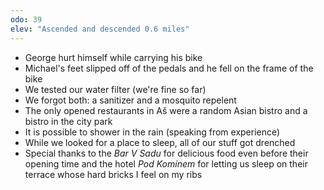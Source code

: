 ```yaml
---
odo: 39
elev: "Ascended and descended 0.6 miles"
---
```


- George hurt himself while carrying his bike
- Michael's feet slipped off of the pedals and he fell on the frame of the bike
- We tested our water filter (we're fine so far)
- We forgot both: a sanitizer and a mosquito repelent
- The only opened restaurants in Aš were a random Asian bistro and a bistro in the city park
- It is possible to shower in the rain (speaking from experience)
- While we looked for a place to sleep, all of our stuff got drenched
- Special thanks to the _Bar V Sadu_ for delicious food even before their opening time and the hotel _Pod Komínem_ for letting us sleep on their terrace whose hard bricks I feel on my ribs
